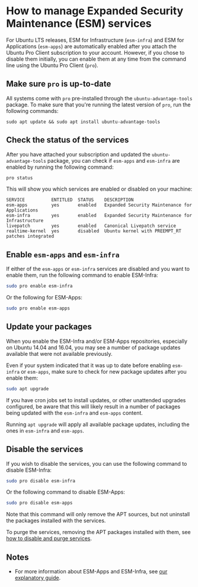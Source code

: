 # How to manage Expanded Security Maintenance (ESM) services

For Ubuntu LTS releases, ESM for Infrastructure (`esm-infra`) and ESM for
Applications (`esm-apps`) are automatically enabled after you attach the
Ubuntu Pro Client subscription to your account. However, if you chose to
disable them initially, you can enable them at any time from the command line
using the Ubuntu Pro Client (`pro`).

## Make sure `pro` is up-to-date

All systems come with `pro` pre-installed through the `ubuntu-advantage-tools`
package. To make sure that you're running the latest version of `pro`, run the
following commands:

```console
sudo apt update && sudo apt install ubuntu-advantage-tools
```

## Check the status of the services

After you have attached your subscription and updated the
`ubuntu-advantage-tools` package, you can check if `esm-apps` and `esm-infra`
are enabled by running the following command:

```bash
pro status
```

This will show you which services are enabled or disabled on your machine:

```console
SERVICE          ENTITLED  STATUS    DESCRIPTION
esm-apps         yes       enabled   Expanded Security Maintenance for Applications
esm-infra        yes       enabled   Expanded Security Maintenance for Infrastructure
livepatch        yes       enabled   Canonical Livepatch service
realtime-kernel  yes       disabled  Ubuntu kernel with PREEMPT_RT patches integrated
```

## Enable `esm-apps` and `esm-infra`

If either of the `esm-apps` or `esm-infra` services are disabled and you want
to enable them, run the following command to enable ESM-Infra:

```bash
sudo pro enable esm-infra
```

Or the following for ESM-Apps:

```bash
sudo pro enable esm-apps
```

## Update your packages

When you enable the ESM-Infra and/or ESM-Apps repositories, especially on
Ubuntu 14.04 and 16.04, you may see a number of package updates available that
were not available previously.

Even if your system indicated that it was up to date before enabling
`esm-infra` or `esm-apps`, make sure to check for new package updates after
you enable them:

```bash
sudo apt upgrade
```

If you have cron jobs set to install updates, or other unattended upgrades
configured, be aware that this will likely result in a number of packages being
updated with the `esm-infra` and `esm-apps` content.

Running `apt upgrade` will apply all available package updates, including
the ones in `esm-infra` and `esm-apps`.

## Disable the services

If you wish to disable the services, you can use the following command to
disable ESM-Infra:

```bash
sudo pro disable esm-infra
```

Or the following command to disable ESM-Apps:

```bash
sudo pro disable esm-apps
```

Note that this command will only remove the APT sources, but not uninstall the packages installed with the services.

To purge the services, removing the APT packages installed with them, see [how to disable and purge services](../explanations/purging_services.md).

## Notes

- For more information about ESM-Apps and ESM-Infra, see
[our explanatory guide](../explanations/about_esm).
